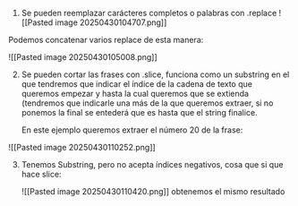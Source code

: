 
1. Se pueden reemplazar carácteres completos o palabras con .replace
![[Pasted image 20250430104707.png]]

Podemos concatenar varios replace de esta manera: 

![[Pasted image 20250430105008.png]]


2. Se pueden cortar las frases con .slice, funciona como un substring en el que tendremos que indicar el índice de la cadena de texto que queremos empezar y hasta la cual queremos que se extienda (tendremos que indicarle una más de la que queremos extraer, si no ponemos la final se entederá que es hasta que el string finalice.

   En este ejemplo queremos extraer el número 20 de la frase:  

![[Pasted image 20250430110252.png]]


3. Tenemos Substring, pero no acepta índices negativos, cosa que si que hace slice:

   ![[Pasted image 20250430110420.png]] obtenemos el mismo resultado
